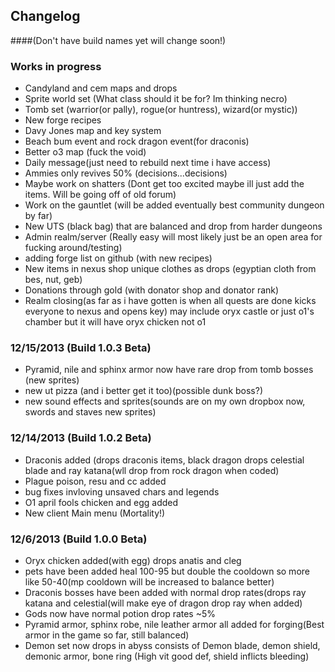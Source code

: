 ## Changelog 
####(Don't have build names yet will change soon!)

### Works in progress

* Candyland and cem maps and drops
* Sprite world set (What class should it be for? Im thinking necro)
* Tomb set (warrior(or pally), rogue(or huntress), wizard(or mystic))
* New forge recipes
* Davy Jones map and key system
* Beach bum event and rock dragon event(for draconis)
* Better o3 map (fuck the void)
* Daily message(just need to rebuild next time i have access)
* Ammies only revives 50% (decisions...decisions)
* Maybe work on shatters (Dont get too excited maybe ill just add the items. Will be going off of old forum)
* Work on the gauntlet (will be added eventually best community dungeon by far)
* New UTS (black bag) that are balanced and drop from harder dungeons
* Admin realm/server (Really easy will most likely just be an open area for fucking around/testing)
* adding forge list on github (with new recipes)
* New items in nexus shop unique clothes as drops (egyptian cloth from bes, nut, geb)
* Donations through gold (with donator shop and donator rank)
* Realm closing(as far as i have gotten is when all quests are done kicks everyone to nexus and opens key) may include oryx castle or just o1's chamber but it will have oryx chicken not o1

### 12/15/2013 (Build 1.0.3 Beta)
* Pyramid, nile and sphinx armor now have rare drop from tomb bosses (new sprites)
* new ut pizza (and i better get it too)(possible dunk boss?)
* new sound effects and sprites(sounds are on my own dropbox now, swords and staves new sprites)

### 12/14/2013 (Build 1.0.2 Beta)
* Draconis added (drops draconis items, black dragon drops celestial blade and ray katana(wll drop from rock dragon when coded)
* Plague poison, resu and cc added
* bug fixes invloving unsaved chars and legends
* O1 april fools chicken and egg added
* New client Main menu (Mortality!)

### 12/6/2013 (Build 1.0.0 Beta) 
* Oryx chicken added(with egg) drops anatis and cleg
* pets have been added heal 100-95 but double the cooldown so more like 50-40(mp cooldown will be increased to balance better)
* Draconis bosses have been added with normal drop rates(drops ray katana and celestial(will make eye of dragon drop ray when added)
* Gods now have normal potion drop rates ~5%
* Pyramid armor, sphinx robe, nile leather armor all added for forging(Best armor in the game so far, still balanced)
* Demon set now drops in abyss consists of Demon blade, demon shield, demonic armor, bone ring (High vit good def, shield inflicts bleeding)

